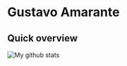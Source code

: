 # Gustavo Amarante

## Quick overview
<img align="center" src="https://github-readme-stats.vercel.app/api?username=gusamarante&show_icons=true&line_height=27" alt="My github stats" />

<!--
**gusamarante/gusamarante** is a ✨ _special_ ✨ repository because its `README.md` (this file) appears on your GitHub profile.

Here are some ideas to get you started:

- 🔭 I’m currently working on ...
- 🌱 I’m currently learning ...
- 👯 I’m looking to collaborate on ...
- 🤔 I’m looking for help with ...
- 💬 Ask me about ...
- 📫 How to reach me: ...
- 😄 Pronouns: ...
- ⚡ Fun fact: ...
-->

